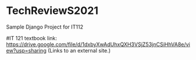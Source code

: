 # TechReviewS2021
Sample Django Project for IT112

#IT 121 textbook link:
https://drive.google.com/file/d/1dxbyXwAdUhxQXH3VSjZ53jnCSiHhVA8e/view?usp=sharing (Links to an external site.)